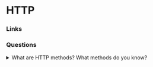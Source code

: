 # HTTP

### Links

### Questions

<details>
  <summary>What are HTTP methods? What methods do you know?</summary>

  HTTP describes a set of request methods that demonstrate what action is needed. There are the following methods:

  ``GET`` - to request source view. It is possible only to get data;

  ``HEAD`` - the same as the GET but without response;

  ``POST`` - to send subjects to a server and often require changes of the server state or side effects;

  ``PUT`` - to replace all parts of an existed subject;

  ``PATCH`` - to update only part of an existed subject;

  ``DELETE`` - to remove data;

  ``CONNECT`` - to create a connection between server and client;

  ``OPTIONS`` - to get source description;

  ``TRACE`` - to request test a message from a server.

</details>
